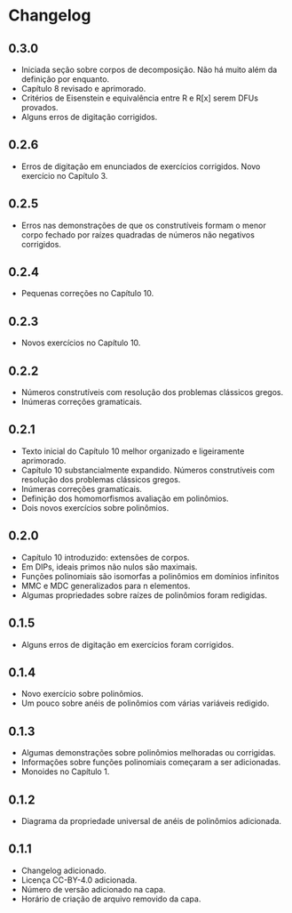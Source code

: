 # Changelog

## 0.3.0
* Iniciada seção sobre corpos de decomposição. Não há muito além da definição por enquanto.
* Capítulo 8 revisado e aprimorado.
* Critérios de Eisenstein e equivalência entre R e R[x] serem DFUs provados.
* Alguns erros de digitação corrigidos.

## 0.2.6
* Erros de digitação em enunciados de exercícios corrigidos. Novo exercício no Capítulo 3.

## 0.2.5
* Erros nas demonstrações de que os construtíveis formam o menor corpo fechado por raízes quadradas de números não negativos corrigidos.

## 0.2.4
* Pequenas correções no Capítulo 10.

## 0.2.3
* Novos exercícios no Capítulo 10.

## 0.2.2
* Números construtíveis com resolução dos problemas clássicos gregos.
* Inúmeras correções gramaticais.

## 0.2.1
* Texto inicial do Capítulo 10 melhor organizado e ligeiramente aprimorado.
* Capítulo 10 substancialmente expandido. Números construtíveis com resolução dos problemas clássicos gregos.
* Inúmeras correções gramaticais.
* Definição dos homomorfismos avaliação em polinômios.
* Dois novos exercícios sobre polinômios.

## 0.2.0
* Capítulo 10 introduzido: extensões de corpos.
* Em DIPs, ideais primos não nulos são maximais.
* Funções polinomiais são isomorfas a polinômios em domínios infinitos
* MMC e MDC generalizados para n elementos.
* Algumas propriedades sobre raízes de polinômios foram redigidas.

## 0.1.5
* Alguns erros de digitação em exercícios foram corrigidos.

## 0.1.4
* Novo exercício sobre polinômios.
* Um pouco sobre anéis de polinômios com várias variáveis redigido.

## 0.1.3
* Algumas demonstrações sobre polinômios melhoradas ou corrigidas.
* Informações sobre funções polinomiais começaram a ser adicionadas.
* Monoides no Capítulo 1.
## 0.1.2
* Diagrama da propriedade universal de anéis de polinômios adicionada.
## 0.1.1
* Changelog adicionado.
* Licença CC-BY-4.0 adicionada.
* Número de versão adicionado na capa.
* Horário de criação de arquivo removido da capa.